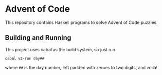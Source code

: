 # Advent of Code

This repository contains Haskell programs to solve Advent of Code puzzles.

## Building and Running

This project uses cabal as the build system, so just run

```
cabal v2-run day##
```

where `##` is the day number, left padded with zeroes to two digits, and voilá!
